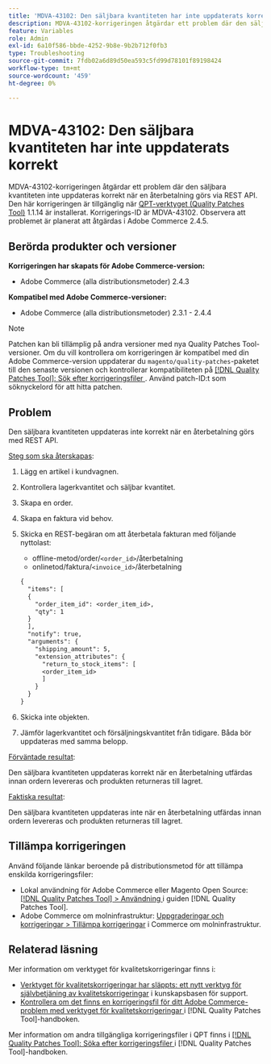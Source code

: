 ```yaml
---
title: 'MDVA-43102: Den säljbara kvantiteten har inte uppdaterats korrekt'
description: MDVA-43102-korrigeringen åtgärdar ett problem där den säljbara kvantiteten inte uppdateras korrekt när en återbetalning görs via REST API. Den här korrigeringen är tillgänglig när [QPT-verktyget (Quality Patches Tool)](https://experienceleague.adobe.com/en/docs/commerce-operations/tools/quality-patches-tool/quality-patches-tool-to-self-serve-quality-patches) 1.1.14 är installerat. Korrigerings-ID är MDVA-43102. Observera att problemet är planerat att åtgärdas i Adobe Commerce 2.4.5.
feature: Variables
role: Admin
exl-id: 6a10f586-bbde-4252-9b8e-9b2b712f0fb3
type: Troubleshooting
source-git-commit: 7fdb02a6d89d50ea593c5fd99d78101f89198424
workflow-type: tm+mt
source-wordcount: '459'
ht-degree: 0%

---
```


# MDVA-43102: Den säljbara kvantiteten har inte uppdaterats korrekt

MDVA-43102-korrigeringen åtgärdar ett problem där den säljbara kvantiteten inte uppdateras korrekt när en återbetalning görs via REST API. Den här korrigeringen är tillgänglig när [QPT-verktyget (Quality Patches Tool)](https://experienceleague.adobe.com/en/docs/commerce-operations/tools/quality-patches-tool/quality-patches-tool-to-self-serve-quality-patches) 1.1.14 är installerat. Korrigerings-ID är MDVA-43102. Observera att problemet är planerat att åtgärdas i Adobe Commerce 2.4.5.

## Berörda produkter och versioner

**Korrigeringen har skapats för Adobe Commerce-version:**

* Adobe Commerce (alla distributionsmetoder) 2.4.3

**Kompatibel med Adobe Commerce-versioner:**

* Adobe Commerce (alla distributionsmetoder) 2.3.1 - 2.4.4

>[!NOTE]
>
>Patchen kan bli tillämplig på andra versioner med nya Quality Patches Tool-versioner. Om du vill kontrollera om korrigeringen är kompatibel med din Adobe Commerce-version uppdaterar du `magento/quality-patches`-paketet till den senaste versionen och kontrollerar kompatibiliteten på [[!DNL Quality Patches Tool]: Sök efter korrigeringsfiler ](https://experienceleague.adobe.com/en/docs/commerce-operations/tools/quality-patches-tool/quality-patches-tool-to-self-serve-quality-patches). Använd patch-ID:t som söknyckelord för att hitta patchen.

## Problem

Den säljbara kvantiteten uppdateras inte korrekt när en återbetalning görs med REST API.

<u>Steg som ska återskapas</u>:

1. Lägg en artikel i kundvagnen.
1. Kontrollera lagerkvantitet och säljbar kvantitet.
1. Skapa en order.
1. Skapa en faktura vid behov.
1. Skicka en REST-begäran om att återbetala fakturan med följande nyttolast:

   * offline-metod/order/`<order_id>`/återbetalning
   * onlinetod/faktura/`<invoice_id>`/återbetalning

   ```rest
   {
     "items": [
     {
       "order_item_id": <order_item_id>,
       "qty": 1
     }
     ],
     "notify": true,
     "arguments": {
       "shipping_amount": 5,
       "extension_attributes": {
         "return_to_stock_items": [
         <order_item_id>
         ]
       }
     }
   }
   ```

1. Skicka inte objekten.
1. Jämför lagerkvantitet och försäljningskvantitet från tidigare. Båda bör uppdateras med samma belopp.

<u>Förväntade resultat</u>:

Den säljbara kvantiteten uppdateras korrekt när en återbetalning utfärdas innan ordern levereras och produkten returneras till lagret.

<u>Faktiska resultat</u>:

Den säljbara kvantiteten uppdateras inte när en återbetalning utfärdas innan ordern levereras och produkten returneras till lagret.

## Tillämpa korrigeringen

Använd följande länkar beroende på distributionsmetod för att tillämpa enskilda korrigeringsfiler:

* Lokal användning för Adobe Commerce eller Magento Open Source: [[!DNL Quality Patches Tool] > Användning ](/help/tools/quality-patches-tool/usage.md) i guiden [!DNL Quality Patches Tool].
* Adobe Commerce om molninfrastruktur: [Uppgraderingar och korrigeringar > Tillämpa korrigeringar](https://experienceleague.adobe.com/docs/commerce-cloud-service/user-guide/develop/upgrade/apply-patches.html) i Commerce om molninfrastruktur.

## Relaterad läsning

Mer information om verktyget för kvalitetskorrigeringar finns i:

* [Verktyget för kvalitetskorrigeringar har släppts: ett nytt verktyg för självbetjäning av kvalitetskorrigeringar](https://experienceleague.adobe.com/en/docs/commerce-operations/tools/quality-patches-tool/quality-patches-tool-to-self-serve-quality-patches) i kunskapsbasen för support.
* [Kontrollera om det finns en korrigeringsfil för ditt Adobe Commerce-problem med verktyget för kvalitetskorrigeringar ](/help/tools/quality-patches-tool/patches-available-in-qpt/check-patch-for-magento-issue-with-magento-quality-patches.md) i [!DNL Quality Patches Tool]-handboken.

Mer information om andra tillgängliga korrigeringsfiler i QPT finns i [[!DNL Quality Patches Tool]: Söka efter korrigeringsfiler ](https://experienceleague.adobe.com/tools/commerce-quality-patches/index.html) i [!DNL Quality Patches Tool]-handboken.
